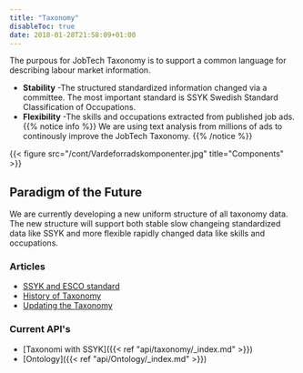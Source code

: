 ```yaml
---
title: "Taxonomy"
disableToc: true
date: 2018-01-28T21:58:09+01:00
---
```


The purpous for JobTech Taxonomy is to support a common language for describing labour market information.

- **Stability** -The structured standardized information changed via a committee. The most important standard is SSYK Swedish Standard Classification of Occupations.
- **Flexibility** -The skills and occupations  extracted from published job ads. 
{{% notice info %}}
We are using text analysis from millions of ads to continously improve the JobTech Taxonomy.
{{% /notice %}}



{{< figure src="/cont/Vardeforradskomponenter.jpg" title="Components" >}}
## Paradigm of the Future
We are currently developing a new uniform structure of all taxonomy data. The new structure will support both stable slow changeing standardized data like SSYK and more flexible rapidly changed data like skills and occupations. 

### Articles
* [SSYK and ESCO standard](/cont/SSYKochESCO.pdf)
* [History of Taxonomy](/cont/vardeforradskomponentergenomaren.pdf)
* [Updating the Taxonomy](/cont//uppdateringavvardeforradskomponenter.pdf)

### Current API's
* [Taxonomi with SSYK]({{< ref "api/taxonomy/_index.md" >}})
* [Ontology]({{< ref "api/Ontology/_index.md" >}})
